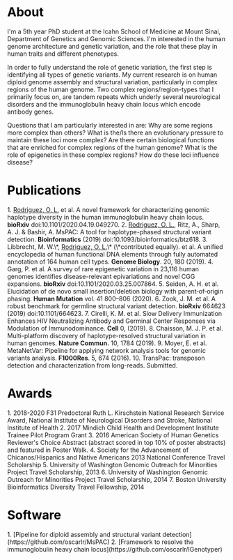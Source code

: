 
<h1 style="color:black;">About</h1>
<p>
I'm a 5th year PhD student at the Icahn School of Medicine at Mount Sinai, Department of Genetics and Genomic Sciences. I'm interested in the human genome architecture and genetic variation, and the role that these play in human traits and different phenotypes.
</p>
<p>
In order to fully understand the role of genetic variation, the first step is identifying all types of genetic variants. My current research is on human diploid genome assembly and structural variation, particularly in complex regions of the human genome. Two complex regions/region-types that I primarily focus on, are tandem repeats which underly several neurological disorders and the immunoglobulin heavy chain locus which encode antibody genes.
</p>
<p>
Questions that I am particularly interested in are: Why are some regions more complex than others? What is the/Is there an evolutionary pressure to maintain these loci more complex? Are there certain biological functions that are enriched for complex regions of the human genome? What is the role of epigenetics in these complex regions? How do these loci influence disease?
</p>

<h1 style="color:black;">Publications</h1>
1.    <u>Rodriguez, O. L.</u> et al. A novel framework for characterizing genomic haplotype diversity in the human immunoglobulin heavy chain locus. <b>bioRxiv</b> doi:10.1101/2020.04.19.049270.
2.    <u>Rodriguez, O. L.</u>, Ritz, A., Sharp, A. J. & Bashir, A. MsPAC: A tool for haplotype-phased structural variant detection. <b>Bioinformatics</b> (2019) doi:10.1093/bioinformatics/btz618.
3.    Libbrecht, M. W.\*, <u>Rodriguez, O. L.</u>\* (\*contributed equally). et al. A unified encyclopedia of human functional DNA elements through fully automated annotation of 164 human cell types. <b>Genome Biology</b>. 20, 180 (2019).
4.    Garg, P. et al. A survey of rare epigenetic variation in 23,116 human genomes identifies disease-relevant epivariations and novel CGG expansions. <b>bioRxiv</b> doi:10.1101/2020.03.25.007864.
5.    Seiden, A. H. et al. Elucidation of de novo small insertion/deletion biology with parent‐of‐origin phasing. <b>Human Mutation</b> vol. 41 800–806 (2020).
6.    Zook, J. M. et al. A robust benchmark for germline structural variant detection. <b>bioRxiv</b> 664623 (2019) doi:10.1101/664623.
7.    Cirelli, K. M. et al. Slow Delivery Immunization Enhances HIV Neutralizing Antibody and Germinal Center Responses via Modulation of Immunodominance. <b>Cell</b> 0, (2019).
8.    Chaisson, M. J. P. et al. Multi-platform discovery of haplotype-resolved structural variation in human genomes. <b>Nature Commun.</b> 10, 1784 (2019).
9.     Moyer, E. et al. MetaNetVar: Pipeline for applying network analysis tools for genomic variants analysis. <b>F1000Res</b>. 5, 674 (2016).
10. TransPac: transposon detection and characterization from long-reads. Submitted.

<h1 style="color:black;">Awards</h1>
1. 2018-2020 F31 Predoctoral Ruth L. Kirschstein National Research Service Award, National Institute of Neurological Disorders and Stroke, National Institute of Health
2. 2017 Mindich Child Health and Development Institute Trainee Pilot Program Grant
3. 2016 American Society of Human Genetics Reviewer's Choice Abstract (abstract scored in top 10% of poster abstracts) and featured in Poster Walk. 
4. Society for the Advancement of Chicanos/Hispanics and Native Americans 2013 National Conference Travel Scholarship
5. University of Washington Genomic Outreach for Minorities Project Travel Scholarship, 2013
6. University of Washington Genomic Outreach for Minorities Project Travel Scholarship, 2014
7. Boston University Bioinformatics Diversity Travel Fellowship, 2014

<h1 style="color:black;">Software</h1>
1. [Pipeline for diploid assembly and structural variant detection](https://github.com/oscarlr/MsPAC)
2. [Framework to resolve the immunoglobulin heavy chain locus](https://github.com/oscarlr/IGenotyper)
